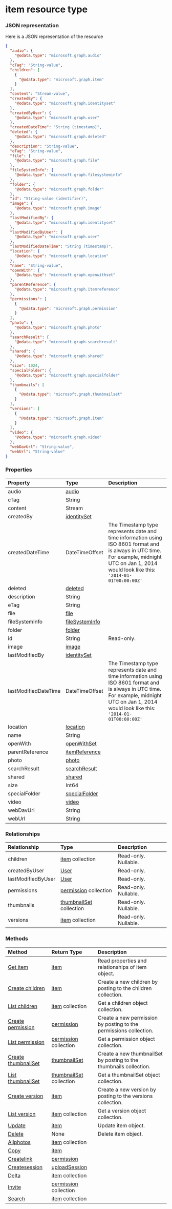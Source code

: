 # item resource type



### JSON representation

Here is a JSON representation of the resource

<!-- {
  "blockType": "resource",
  "optionalProperties": [
    "children",
    "createdByUser",
    "lastModifiedByUser",
    "permissions",
    "thumbnails",
    "versions"
  ],
  "@odata.type": "microsoft.graph.item"
}-->

```json
{
  "audio": {
    "@odata.type": "microsoft.graph.audio"
  },
  "cTag": "String-value",
  "children": [
    {
      "@odata.type": "microsoft.graph.item"
    }
  ],
  "content": "Stream-value",
  "createdBy": {
    "@odata.type": "microsoft.graph.identityset"
  },
  "createdByUser": {
    "@odata.type": "microsoft.graph.user"
  },
  "createdDateTime": "String (timestamp)",
  "deleted": {
    "@odata.type": "microsoft.graph.deleted"
  },
  "description": "String-value",
  "eTag": "String-value",
  "file": {
    "@odata.type": "microsoft.graph.file"
  },
  "fileSystemInfo": {
    "@odata.type": "microsoft.graph.filesysteminfo"
  },
  "folder": {
    "@odata.type": "microsoft.graph.folder"
  },
  "id": "String-value (identifier)",
  "image": {
    "@odata.type": "microsoft.graph.image"
  },
  "lastModifiedBy": {
    "@odata.type": "microsoft.graph.identityset"
  },
  "lastModifiedByUser": {
    "@odata.type": "microsoft.graph.user"
  },
  "lastModifiedDateTime": "String (timestamp)",
  "location": {
    "@odata.type": "microsoft.graph.location"
  },
  "name": "String-value",
  "openWith": {
    "@odata.type": "microsoft.graph.openwithset"
  },
  "parentReference": {
    "@odata.type": "microsoft.graph.itemreference"
  },
  "permissions": [
    {
      "@odata.type": "microsoft.graph.permission"
    }
  ],
  "photo": {
    "@odata.type": "microsoft.graph.photo"
  },
  "searchResult": {
    "@odata.type": "microsoft.graph.searchresult"
  },
  "shared": {
    "@odata.type": "microsoft.graph.shared"
  },
  "size": 1024,
  "specialFolder": {
    "@odata.type": "microsoft.graph.specialfolder"
  },
  "thumbnails": [
    {
      "@odata.type": "microsoft.graph.thumbnailset"
    }
  ],
  "versions": [
    {
      "@odata.type": "microsoft.graph.item"
    }
  ],
  "video": {
    "@odata.type": "microsoft.graph.video"
  },
  "webDavUrl": "String-value",
  "webUrl": "String-value"
}

```
### Properties
| Property	   | Type	|Description|
|:---------------|:--------|:----------|
|audio|[audio](audio.md)||
|cTag|String||
|content|Stream||
|createdBy|[identitySet](identityset.md)||
|createdDateTime|DateTimeOffset|The Timestamp type represents date and time information using ISO 8601 format and is always in UTC time. For example, midnight UTC on Jan 1, 2014 would look like this: `'2014-01-01T00:00:00Z'`|
|deleted|[deleted](deleted.md)||
|description|String||
|eTag|String||
|file|[file](file.md)||
|fileSystemInfo|[fileSystemInfo](filesysteminfo.md)||
|folder|[folder](folder.md)||
|id|String| Read-only.|
|image|[image](image.md)||
|lastModifiedBy|[identitySet](identityset.md)||
|lastModifiedDateTime|DateTimeOffset|The Timestamp type represents date and time information using ISO 8601 format and is always in UTC time. For example, midnight UTC on Jan 1, 2014 would look like this: `'2014-01-01T00:00:00Z'`|
|location|[location](location.md)||
|name|String||
|openWith|[openWithSet](openwithset.md)||
|parentReference|[itemReference](itemreference.md)||
|photo|[photo](photo.md)||
|searchResult|[searchResult](searchresult.md)||
|shared|[shared](shared.md)||
|size|Int64||
|specialFolder|[specialFolder](specialfolder.md)||
|video|[video](video.md)||
|webDavUrl|String||
|webUrl|String||

### Relationships
| Relationship | Type	|Description|
|:---------------|:--------|:----------|
|children|[item](item.md) collection| Read-only. Nullable.|
|createdByUser|[User](user.md)| Read-only.|
|lastModifiedByUser|[User](user.md)| Read-only.|
|permissions|[permission](permission.md) collection| Read-only. Nullable.|
|thumbnails|[thumbnailSet](thumbnailset.md) collection| Read-only. Nullable.|
|versions|[item](item.md) collection| Read-only. Nullable.|

### Methods

| Method		   | Return Type	|Description|
|:---------------|:--------|:----------|
|[Get item](../api/item_get.md) | [item](item.md) |Read properties and relationships of item object.|
|[Create children](../api/item_post_children.md) |[item](item.md)| Create a new children by posting to the children collection.|
|[List children](../api/item_list_children.md) |[item](item.md) collection| Get a children object collection.|
|[Create permission](../api/item_post_permissions.md) |[permission](permission.md)| Create a new permission by posting to the permissions collection.|
|[List permission](../api/item_list_permissions.md) |[permission](permission.md) collection| Get a permission object collection.|
|[Create thumbnailSet](../api/item_post_thumbnails.md) |[thumbnailSet](thumbnailset.md)| Create a new thumbnailSet by posting to the thumbnails collection.|
|[List thumbnailSet](../api/item_list_thumbnails.md) |[thumbnailSet](thumbnailset.md) collection| Get a thumbnailSet object collection.|
|[Create version](../api/item_post_versions.md) |[item](item.md)| Create a new version by posting to the versions collection.|
|[List version](../api/item_list_versions.md) |[item](item.md) collection| Get a version object collection.|
|[Update](../api/item_update.md) | [item](item.md)	|Update item object. |
|[Delete](../api/item_delete.md) | None |Delete item object. |
|[Allphotos](../api/item_allphotos.md)|[item](item.md) collection||
|[Copy](../api/item_copy.md)|[item](item.md)||
|[Createlink](../api/item_createlink.md)|[permission](permission.md)||
|[Createsession](../api/item_createsession.md)|[uploadSession](uploadsession.md)||
|[Delta](../api/item_delta.md)|[item](item.md) collection||
|[Invite](../api/item_invite.md)|[permission](permission.md) collection||
|[Search](../api/item_search.md)|[item](item.md) collection||

<!-- uuid: 8fcb5dbc-d5aa-4681-8e31-b001d5168d79
2015-10-25 14:57:30 UTC -->
<!-- {
  "type": "#page.annotation",
  "description": "item resource",
  "keywords": "",
  "section": "documentation",
  "tocPath": ""
}-->